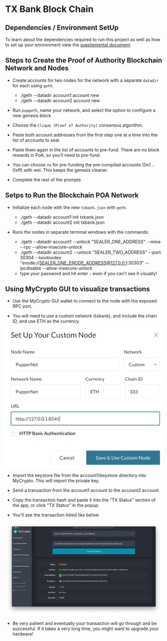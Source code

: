 # TX Bank Block Chain

## Dependencies / Environment SetUp

To learn about the dependencies required to run this project as well as how to set up your environment view the [supplemental document](Supplemental/blockchain-install-guide.md). 

## Steps to Create the Proof of Authority Blockchain Network and Nodes

* Create accounts for two nodes for the network with a separate `datadir` for each using `geth`.
    * ./geth --datadir account1 account new
    * ./geth --datadir account2 account new

* Run `puppeth`, name your network, and select the option to configure a new genesis block.

* Choose the `Clique (Proof of Authority)` consensus algorithm.

* Paste both account addresses from the first step one at a time into the list of accounts to seal.

* Paste them again in the list of accounts to pre-fund. There are no block rewards in PoA, so you'll need to pre-fund.

* You can choose `no` for pre-funding the pre-compiled accounts (0x1 .. 0xff) with wei. This keeps the genesis cleaner.

* Complete the rest of the prompts

## Setps to Run the Blockchain POA Network

* Initialize each node with the new `txbank.json` with `geth`.
    * ./geth --datadir account1 init txbank.json
    * ./geth --datadir account2 init txbank.json

* Runs the nodes in separate terminal windows with the commands:
    *  ./geth --datadir account1 --unlock "SEALER_ONE_ADDRESS" --mine --rpc --allow-insecure-unlock
    *  ./geth --datadir account2 --unlock "SEALER_TWO_ADDRESS" --port 30304 --bootnodes "enode://SEALER_ONE_ENODE_ADDRESS@127.0.0.1:30303" --ipcdisable --allow-insecure-unlock
    * type your password and hit enter - even if you can't see it visually!

## Using MyCrypto GUI to visualize transactions

* Use the MyCrypto GUI wallet to connect to the node with the exposed RPC port.

* You will need to use a custom network (txbank), and include the chain ID, and use ETH as the currency.

![MyCrypto](Additional-Images/custom-node.png)

* Import the keystore file from the account1/keystore directory into MyCrypto. This will import the private key.

* Send a transaction from the account1 account to the account2 account.

* Copy the transaction hash and paste it into the "TX Status" section of the app, or click "TX Status" in the popup.

* You'll see the transaction listed like below.

![MyCrypto](Screenshots/MyCryptoTransactionScreenShot.png)

* Be very patient and eventually your transaction will go through and be successful. If it takes a very long time, you might want to upgrade your hardware! 
